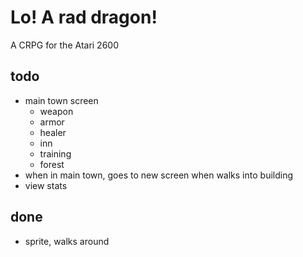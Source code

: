 # Lo! A rad dragon!

A CRPG for the Atari 2600

## todo

- main town screen
  - weapon
  - armor
  - healer
  - inn
  - training
  - forest
- when in main town, goes to new screen when walks into building
- view stats

## done
- sprite, walks around
